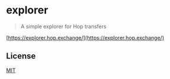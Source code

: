 # explorer

> A simple explorer for Hop transfers

[https://explorer.hop.exchange/](https://explorer.hop.exchange/)

## License

[MIT](LICENSE)